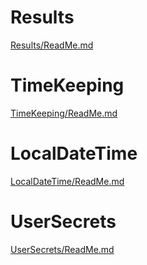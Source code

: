 # Results
[Results/ReadMe.md](Results/ReadMe.md)

# TimeKeeping
[TimeKeeping/ReadMe.md](TimeKeeping/ReadMe.md)

# LocalDateTime
[LocalDateTime/ReadMe.md](LocalDateTime/ReadMe.md)

# UserSecrets
[UserSecrets/ReadMe.md](UserSecrets/ReadMe.md)
